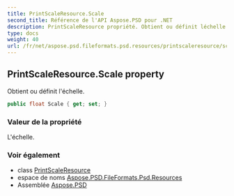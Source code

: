 ```yaml
---
title: PrintScaleResource.Scale
second_title: Référence de l'API Aspose.PSD pour .NET
description: PrintScaleResource propriété. Obtient ou définit léchelle.
type: docs
weight: 40
url: /fr/net/aspose.psd.fileformats.psd.resources/printscaleresource/scale/
---
```

## PrintScaleResource.Scale property

Obtient ou définit l'échelle.

```csharp
public float Scale { get; set; }
```

### Valeur de la propriété

L'échelle.

### Voir également

* class [PrintScaleResource](../)
* espace de noms [Aspose.PSD.FileFormats.Psd.Resources](../../printscaleresource/)
* Assemblée [Aspose.PSD](../../../)


